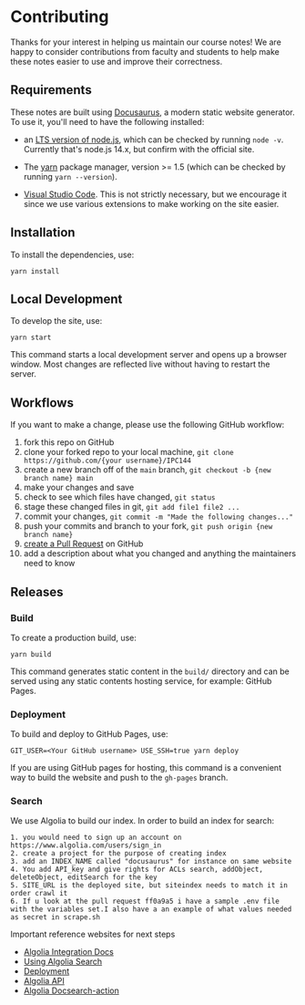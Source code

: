 # Contributing

Thanks for your interest in helping us maintain our course notes! We are happy to consider contributions from faculty and students to help make these notes easier to use and improve their correctness.

## Requirements

These notes are built using [Docusaurus](https://docusaurus.io/), a modern static website generator. To use it, you'll need to have the following installed:

- an [LTS version of node.js](https://nodejs.org/en/), which can be checked by running `node -v`. Currently that's node.js 14.x, but confirm with the official site.

- The [yarn](https://classic.yarnpkg.com/en/docs/install#mac-stable) package manager, version >= 1.5 (which can be checked by running `yarn --version`).

- [Visual Studio Code](https://code.visualstudio.com/). This is not strictly necessary, but we encourage it since we use various extensions to make working on the site easier.

## Installation

To install the dependencies, use:

```console
yarn install
```

## Local Development

To develop the site, use:

```console
yarn start
```

This command starts a local development server and opens up a browser window. Most changes are reflected live without having to restart the server.

## Workflows

If you want to make a change, please use the following GitHub workflow:

1. fork this repo on GitHub
1. clone your forked repo to your local machine, `git clone https://github.com/{your username}/IPC144`
1. create a new branch off of the `main` branch, `git checkout -b {new branch name} main`
1. make your changes and save
1. check to see which files have changed, `git status`
1. stage these changed files in git, `git add file1 file2 ...`
1. commit your changes, `git commit -m "Made the following changes..."`
1. push your commits and branch to your fork, `git push origin {new branch name}`
1. [create a Pull Request](https://docs.github.com/en/github/collaborating-with-pull-requests/proposing-changes-to-your-work-with-pull-requests/creating-a-pull-request) on GitHub
1. add a description about what you changed and anything the maintainers need to know

## Releases

### Build

To create a production build, use:

```console
yarn build
```

This command generates static content in the `build/` directory and can be served using any static contents hosting service, for example: GitHub Pages.

### Deployment

To build and deploy to GitHub Pages, use:

```console
GIT_USER=<Your GitHub username> USE_SSH=true yarn deploy
```

If you are using GitHub pages for hosting, this command is a convenient way to build the website and push to the `gh-pages` branch.

### Search

We use Algolia to build our index. In order to build an index for search:

```text
1. you would need to sign up an account on https://www.algolia.com/users/sign_in
2. create a project for the purpose of creating index
3. add an INDEX_NAME called "docusaurus" for instance on same website
4. You add API_key and give rights for ACLs search, addObject, deleteObject, editSearch for the key
5. SITE_URL is the deployed site, but siteindex needs to match it in order crawl it
6. If u look at the pull request ff0a9a5 i have a sample .env file with the variables set.I also have a an example of what values needed as secret in scrape.sh
```

Important reference websites for next steps

- [Algolia Integration Docs](https://docsearch.algolia.com/docs/integrations)
- [Using Algolia Search](https://docusaurus.io/docs/search#using-algolia-docsearch)
- [Deployment](https://docusaurus.io/docs/deployment)
- [Algolia API](https://docsearch.algolia.com/docs/api)
- [Algolia Docsearch-action](https://github.com/marketplace/actions/algolia-docsearch-action)

